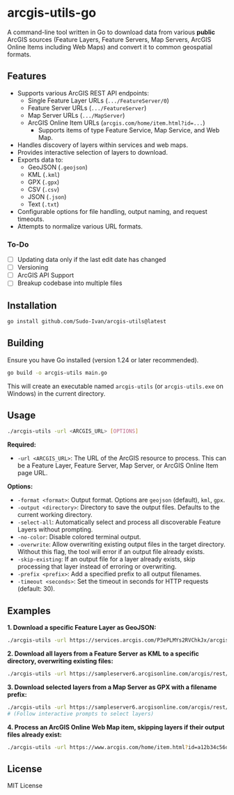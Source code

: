 # arcgis-utils-go

A command-line tool written in Go to download data from various **public** ArcGIS sources (Feature Layers, Feature Servers, Map Servers, ArcGIS Online Items including Web Maps) and convert it to common geospatial formats.

## Features

*   Supports various ArcGIS REST API endpoints:
    *   Single Feature Layer URLs (`.../FeatureServer/0`)
    *   Feature Server URLs (`.../FeatureServer`)
    *   Map Server URLs (`.../MapServer`)
    *   ArcGIS Online Item URLs (`arcgis.com/home/item.html?id=...`)
        *   Supports items of type Feature Service, Map Service, and Web Map.
*   Handles discovery of layers within services and web maps.
*   Provides interactive selection of layers to download.
*   Exports data to:
    *   GeoJSON (`.geojson`)
    *   KML (`.kml`)
    *   GPX (`.gpx`)
    *   CSV (`.csv`)
    *   JSON (`.json`)
    *   Text (`.txt`)
*   Configurable options for file handling, output naming, and request timeouts.
*   Attempts to normalize various URL formats.

### To-Do

- [ ] Updating data only if the last edit date has changed
- [ ] Versioning
- [ ] ArcGIS API Support
- [ ] Breakup codebase into multiple files

## Installation

```bash
go install github.com/Sudo-Ivan/arcgis-utils@latest
```

## Building

Ensure you have Go installed (version 1.24 or later recommended).

```bash
go build -o arcgis-utils main.go
```

This will create an executable named `arcgis-utils` (or `arcgis-utils.exe` on Windows) in the current directory.

## Usage

```bash
./arcgis-utils -url <ARCGIS_URL> [OPTIONS]
```

**Required:**

*   `-url <ARCGIS_URL>`: The URL of the ArcGIS resource to process. This can be a Feature Layer, Feature Server, Map Server, or ArcGIS Online Item page URL.

**Options:**

*   `-format <format>`: Output format. Options are `geojson` (default), `kml`, `gpx`.
*   `-output <directory>`: Directory to save the output files. Defaults to the current working directory.
*   `-select-all`: Automatically select and process all discoverable Feature Layers without prompting.
*   `-no-color`: Disable colored terminal output.
*   `-overwrite`: Allow overwriting existing output files in the target directory. Without this flag, the tool will error if an output file already exists.
*   `-skip-existing`: If an output file for a layer already exists, skip processing that layer instead of erroring or overwriting.
*   `-prefix <prefix>`: Add a specified prefix to all output filenames.
*   `-timeout <seconds>`: Set the timeout in seconds for HTTP requests (default: 30).

## Examples

**1. Download a specific Feature Layer as GeoJSON:**

```bash
./arcgis-utils -url https://services.arcgis.com/P3ePLMYs2RVChkJx/arcgis/rest/services/World_Time_Zones/FeatureServer/0
```

**2. Download all layers from a Feature Server as KML to a specific directory, overwriting existing files:**

```bash
./arcgis-utils -url https://sampleserver6.arcgisonline.com/arcgis/rest/services/EmergencyFacilities/FeatureServer -format kml -output ./kml_output -select-all -overwrite
```

**3. Download selected layers from a Map Server as GPX with a filename prefix:**

```bash
./arcgis-utils -url https://sampleserver6.arcgisonline.com/arcgis/rest/services/USA/MapServer -format gpx -prefix USA_Data_
# (Follow interactive prompts to select layers)
```

**4. Process an ArcGIS Online Web Map item, skipping layers if their output files already exist:**

```bash
./arcgis-utils -url https://www.arcgis.com/home/item.html?id=a12b34c56d78e90f1234567890abcdef -skip-existing
```
## License

MIT License
